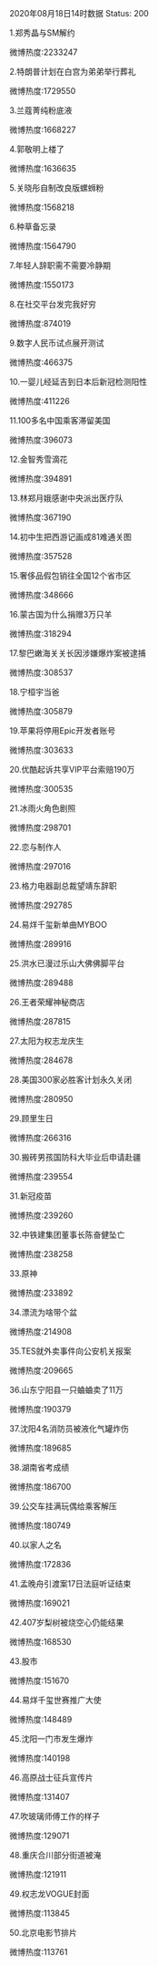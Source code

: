 2020年08月18日14时数据
Status: 200

1.郑秀晶与SM解约

微博热度:2233247

2.特朗普计划在白宫为弟弟举行葬礼

微博热度:1729550

3.兰蔻菁纯粉底液

微博热度:1668227

4.郭敬明上楼了

微博热度:1636635

5.关晓彤自制改良版螺蛳粉

微博热度:1568218

6.种草备忘录

微博热度:1564790

7.年轻人辞职需不需要冷静期

微博热度:1550173

8.在社交平台发完我好穷

微博热度:874019

9.数字人民币试点展开测试

微博热度:466375

10.一婴儿经延吉到日本后新冠检测阳性

微博热度:411226

11.100多名中国乘客滞留美国

微博热度:396073

12.金智秀雪滴花

微博热度:394891

13.林郑月娥感谢中央派出医疗队

微博热度:367190

14.初中生把西游记画成81难通关图

微博热度:357528

15.奢侈品假包销往全国12个省市区

微博热度:348666

16.蒙古国为什么捐赠3万只羊

微博热度:318294

17.黎巴嫩海关关长因涉嫌爆炸案被逮捕

微博热度:308537

18.宁桓宇当爸

微博热度:305879

19.苹果将停用Epic开发者账号

微博热度:303633

20.优酷起诉共享VIP平台索赔190万

微博热度:300535

21.冰雨火角色剧照

微博热度:298701

22.恋与制作人

微博热度:297016

23.格力电器副总裁望靖东辞职

微博热度:292785

24.易烊千玺新单曲MYBOO

微博热度:289916

25.洪水已漫过乐山大佛佛脚平台

微博热度:289488

26.王者荣耀神秘商店

微博热度:287815

27.太阳为权志龙庆生

微博热度:284678

28.美国300家必胜客计划永久关闭

微博热度:280950

29.顾里生日

微博热度:266316

30.搬砖男孩国防科大毕业后申请赴疆

微博热度:239554

31.新冠疫苗

微博热度:239260

32.中铁建集团董事长陈奋健坠亡

微博热度:238258

33.原神

微博热度:233892

34.漂流为啥带个盆

微博热度:214908

35.TES就外卖事件向公安机关报案

微博热度:209665

36.山东宁阳县一只蛐蛐卖了11万

微博热度:190379

37.沈阳4名消防员被液化气罐炸伤

微博热度:189685

38.湖南省考成绩

微博热度:186700

39.公交车挂满玩偶给乘客解压

微博热度:180749

40.以家人之名

微博热度:172836

41.孟晚舟引渡案17日法庭听证结束

微博热度:169021

42.407岁梨树被烧空心仍能结果

微博热度:168530

43.股市

微博热度:151670

44.易烊千玺世赛推广大使

微博热度:148489

45.沈阳一门市发生爆炸

微博热度:140198

46.高原战士征兵宣传片

微博热度:131407

47.吹玻璃师傅工作的样子

微博热度:129071

48.重庆合川部分街道被淹

微博热度:121911

49.权志龙VOGUE封面

微博热度:113845

50.北京电影节排片

微博热度:113761

